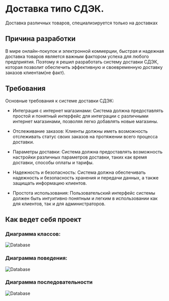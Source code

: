 # Доставка типо СДЭК.
Доставка различных товаров, специализируется только на доставках
## Причина разработки
В мире онлайн-покупок и электронной коммерции, быстрая и надежная доставка товаров является важным фактором успеха для любого предприятия. Поэтому я решил разработать систему доставки СДЭК, которая позволит обеспечить эффективную и своевременную доставку заказов клиентам(не факт).
## Требования
Основные требования к системе доставки СДЭК:
- Интеграция с интернет магазинами: Система должна предоставлять простой и понятный интерфейс для интеграции с различными интернет магазинами, позволяя легко добавлять новые магазины.

-  Отслеживание заказов: Клиенты должны иметь возможность отслеживать статус своих заказов на протяжении всего процесса доставки.

-  Параметры доставки: Система должна предоставлять возможность настройки различных параметров доставки, таких как время доставки, способы оплаты и тарифы.

- Надежность и безопасность: Система должна обеспечивать надежность и безопасность хранения и передачи данных, а также защищать информацию клиентов.

- Простота использования: Пользовательский интерфейс системы должен быть интуитивно понятным и легким в использовании как для клиентов, так и для администраторов.
## Как ведет себя проект
### Диаграмма классов:
![Database](https://github.com/samat2217/Aitov_IS-31K/blob/main/Снимок%20экрана%202024-09-19%20203317.png)
### Диаграмма поведения:
![Database](https://github.com/samat2217/Aitov_IS-31K/blob/main/Снимок%20экрана%202024-09-19%20204508.png)
### Диаграмма последовательности
![Database](https://github.com/samat2217/Aitov_IS-31K/blob/main/Снимок%20экрана%202024-09-19%20203807.png)
